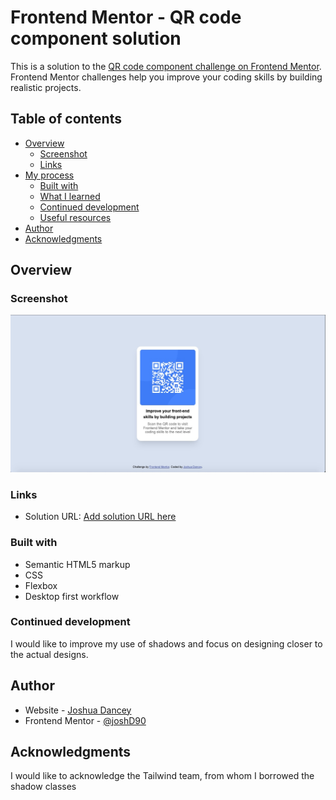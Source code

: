 # Frontend Mentor - QR code component solution

This is a solution to the [QR code component challenge on Frontend Mentor](https://www.frontendmentor.io/challenges/qr-code-component-iux_sIO_H). Frontend Mentor challenges help you improve your coding skills by building realistic projects.

## Table of contents

- [Overview](#overview)
  - [Screenshot](#screenshot)
  - [Links](#links)
- [My process](#my-process)
  - [Built with](#built-with)
  - [What I learned](#what-i-learned)
  - [Continued development](#continued-development)
  - [Useful resources](#useful-resources)
- [Author](#author)
- [Acknowledgments](#acknowledgments)

## Overview

### Screenshot

![](./images/screenshot.jpg)

### Links

- Solution URL: [Add solution URL here](https://your-solution-url.com)

### Built with

- Semantic HTML5 markup
- CSS
- Flexbox
- Desktop first workflow

### Continued development

I would like to improve my use of shadows and focus on designing closer to the actual designs.

## Author

- Website - [Joshua Dancey](https://www.joshuadanceywebdev.ie)
- Frontend Mentor - [@joshD90](https://www.frontendmentor.io/profile/joshD90)

## Acknowledgments

I would like to acknowledge the Tailwind team, from whom I borrowed the shadow classes
